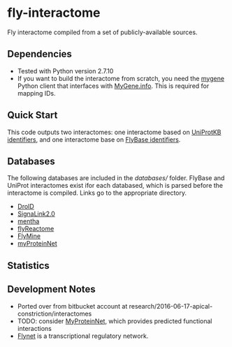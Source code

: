 # fly-interactome
Fly interactome compiled from a set of publicly-available sources.

## Dependencies
- Tested with Python version 2.7.10
- If you want to build the interactome from scratch, you need the [mygene](https://pypi.python.org/pypi/mygene) Python client that interfaces with [MyGene.info](http://mygene.info/).  This is required for mapping IDs.

## Quick Start

This code outputs two interactomes: one interactome based on [UniProtKB identifiers](http://www.uniprot.org/), and one interactome base on [FlyBase identifiers](http://flybase.org/).

## Databases
The following databases are included in the *databases/* folder. FlyBase and UniProt interactomes exist ifor each databased, which is parsed before the interactome is compiled.  Links go to the appropriate directory.
* [DroID](databases/DroID)
* [SignaLink2.0](databases/SignaLink)
* [mentha](databases/Mentha)
* [flyReactome](databases/flyReactome)
* [FlyMine](databases/flyMine)
* [myProteinNet](databases/myProteinNet)

## Statistics 

## Development Notes
- Ported over from bitbucket account at research/2016-06-17-apical-constriction/interactomes
- TODO: consider [MyProteinNet](http://netbio.bgu.ac.il/myproteinnet/), which provides predicted functional interactions
- [Flynet](https://www.ncbi.nlm.nih.gov/pmc/articles/PMC2773252/) is a transcriptional regulatory network.